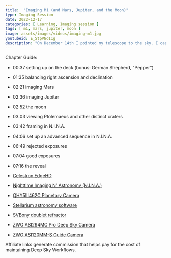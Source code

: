 ```yaml
---
title:  "Imaging M1 (and Mars, Jupiter, and the Moon)"
type: Imaging Session
date: 2022-12-17
categories: [ Learning, Imaging session ]
tags: [ m1, mars, jupiter, moon ]
image: assets/images/videos/imaging-m1.jpg
youtubeid: E_StpVNdI1g
description: "On December 14th I pointed my telescope to the sky. I captured Mars, Jupiter, and the moon with my planetary QHY5III462C before I switched to the deep sky ASI294MC Pro. After setting up an advanced script in N.I.N.A., I let it run all night and used the results to create my best picture of the Crab Nebula to date. It's all documented including setting up and balancing my rig."
---
```


Chapter Guide:

- 00:37 setting up on the deck (bonus: German Shepherd, "Pepper")
- 01:35 balancing right ascension and declination
- 02:21 imaging Mars
- 02:36 imaging Jupiter
- 02:52 the moon
- 03:03 viewing Ptolemaeus and other distinct craters
- 03:42 framing in N.I.N.A.
- 04:06 set up an advanced sequence in N.I.N.A.
- 06:49 rejected exposures
- 07:04 good exposures
- 07:16 the reveal

- [Celestron EdgeHD](https://amzn.to/3hAloxD)
- [Nighttime Imaging N' Astronomy (N.I.N.A.)](https://nighttime-imaging.eu/)
- [QHY5III462C Planetary Camera](https://amzn.to/3WnUxng)
- [Stellarium astronomy software](http://stellarium.org/)
- [SVBony doublet refractor](https://amzn.to/3HH0984)
- [ZWO ASI294MC Pro Deep Sky Camera](https://amzn.to/3YK3bi7)
- [ZWO ASI120MM-S Guide Camera](https://amzn.to/3YyKr4Y)

Affiliate links generate commission that helps pay for the cost of maintaining Deep Sky Workflows.